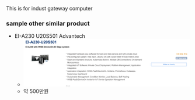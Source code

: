 This is for indust gateway computer
### sample other similar product
- EI-A230 U20S501 Advantech
  - ![A230](./res/2021-05-08-09-05-41.png)
  - 약 500만원 
  